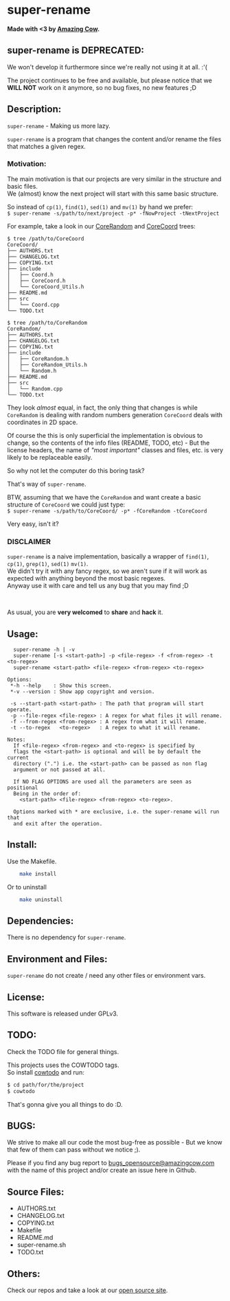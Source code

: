 # super-rename

**Made with <3 by [Amazing Cow](http://www.amazingcow.com).**


## super-rename is DEPRECATED:
We won't develop it furthermore since we're really not using it at all. :'(

The project continues to be free and available, but please notice that we 
**WILL NOT** work on it anymore, so no bug fixes, no new features ;D


<!-- ####################################################################### -->
<!-- ####################################################################### -->

## Description:

```super-rename``` - Making us more lazy.

```super-rename``` is a program that changes the content and/or rename the 
files that matches a given regex.

### Motivation:

The main motivation is that our projects are very similar in the structure 
and basic files.    
We (almost) know the next project will start with this same basic structure.

So instead of ```cp(1)```, ```find(1)```, ```sed(1)``` and ```mv(1)``` 
by hand we prefer:    
```$ super-rename -s/path/to/next/project -p* -fNowProject -tNextProject```

For example, take a look in our 
[CoreRandom](http://www.github.com/AmazingCow-Game-Core/CoreRandom) 
and [CoreCoord](http://www.github.com/AmazingCow-Game-Core/CoreCoord) trees:

``` 
$ tree /path/to/CoreCoord 
CoreCoord/
├── AUTHORS.txt
├── CHANGELOG.txt
├── COPYING.txt
├── include
│   ├── Coord.h
│   ├── CoreCoord.h
│   └── CoreCoord_Utils.h
├── README.md
├── src
│   └── Coord.cpp
└── TODO.txt

$ tree /path/to/CoreRandom
CoreRandom/
├── AUTHORS.txt
├── CHANGELOG.txt
├── COPYING.txt
├── include
│   ├── CoreRandom.h
│   ├── CoreRandom_Utils.h
│   └── Random.h
├── README.md
├── src
│   └── Random.cpp
└── TODO.txt
```

They look _almost_ equal, in fact, the only thing that changes is while 
```CoreRandom``` is dealing with random numbers generation ```CoreCoord``` 
deals with coordinates in 2D space.

Of course the this is only superficial the implementation is obvious to change, 
so the contents of the info files (README, TODO, etc) - But the license headers,
the name of _"most important"_ classes and files, etc. is very likely to be
replaceable easily.

So why not let the computer do this boring task?

That's way of ```super-rename```.

BTW, assuming that we have the ```CoreRandom``` and want create a basic structure
of ```CoreCoord``` we could just type:    
```$ super-rename -s/path/to/CoreCoord/ -p* -fCoreRandom -tCoreCoord ```

Very easy, isn't it?


### DISCLAIMER 

```super-rename``` is a naive implementation, basically a wrapper of 
```find(1)```, ```cp(1)```, ```grep(1)```, ```sed(1)``` ```mv(1)```.    
We didn't try it with any fancy regex, so we aren't sure if it will work 
as expected with anything beyond the most basic regexes.    
Anyway use it with care and tell us any bug that you may find ;D


<br>

As usual, you are **very welcomed** to **share** and **hack** it.



<!-- ####################################################################### -->
<!-- ####################################################################### -->

## Usage:

``` 
  super-rename -h | -v                                                          
  super-rename [-s <start-path>] -p <file-regex> -f <from-regex> -t <to-regex>  
  super-rename <start-path> <file-regex> <from-regex> <to-regex>                
                                                                                
Options:                                                                        
 *-h --help    : Show this screen.                                              
 *-v --version : Show app copyright and version.                                
                                                                                
 -s --start-path <start-path> : The path that program will start operate.       
 -p --file-regex <file-regex> : A regex for what files it will rename.          
 -f --from-regex <from-regex> : A regex from what it will rename.               
 -t --to-regex   <to-regex>   : A regex to what it will rename.                 
                                                                                
Notes:                                                                          
  If <file-regex> <from-regex> and <to-regex> is specified by                   
  flags the <start-path> is optional and will be by default the current         
  directory (".") i.e. the <start-path> can be passed as non flag             
  argument or not passed at all.                                                
                                                                                
  If NO FLAG OPTIONS are used all the parameters are seen as positional         
  Being in the order of:                                                        
    <start-path> <file-regex> <from-regex> <to-regex>.                          
                                                                                
  Options marked with * are exclusive, i.e. the super-rename will run that      
  and exit after the operation.
```



<!-- ####################################################################### -->
<!-- ####################################################################### -->

## Install:

Use the Makefile.

``` bash
    make install
```

Or to uninstall

``` bash
    make uninstall
```



<!-- ####################################################################### -->
<!-- ####################################################################### -->

## Dependencies:

There is no dependency for ```super-rename```.



<!-- ####################################################################### -->
<!-- ####################################################################### -->

## Environment and Files: 

```super-rename``` do not create / need any other files or environment vars.



<!-- ####################################################################### -->
<!-- ####################################################################### -->

## License:

This software is released under GPLv3.



<!-- ####################################################################### -->
<!-- ####################################################################### -->

## TODO:

Check the TODO file for general things.

This projects uses the COWTODO tags.   
So install [cowtodo](http://www.github.com/AmazingCow-Tools/COWTODO) and run:

``` bash
$ cd path/for/the/project
$ cowtodo 
```

That's gonna give you all things to do :D.



<!-- ####################################################################### -->
<!-- ####################################################################### -->

## BUGS:

We strive to make all our code the most bug-free as possible - But we know 
that few of them can pass without we notice ;).

Please if you find any bug report to [bugs_opensource@amazingcow.com]() 
with the name of this project and/or create an issue here in Github.



<!-- ####################################################################### -->
<!-- ####################################################################### -->

## Source Files:

* AUTHORS.txt
* CHANGELOG.txt
* COPYING.txt
* Makefile
* README.md
* super-rename.sh
* TODO.txt



<!-- ####################################################################### -->
<!-- ####################################################################### -->

## Others:
Check our repos and take a look at our [open source site](http://opensource.amazingcow.com).
